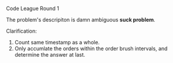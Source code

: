 Code League Round 1 <br />

The problem's descripiton is damn ambiguous **suck problem**.

Clarification: 

1. Count same timestamp as a whole.
2. Only accumlate the orders within the order brush intervals, and determine the answer at last. 
